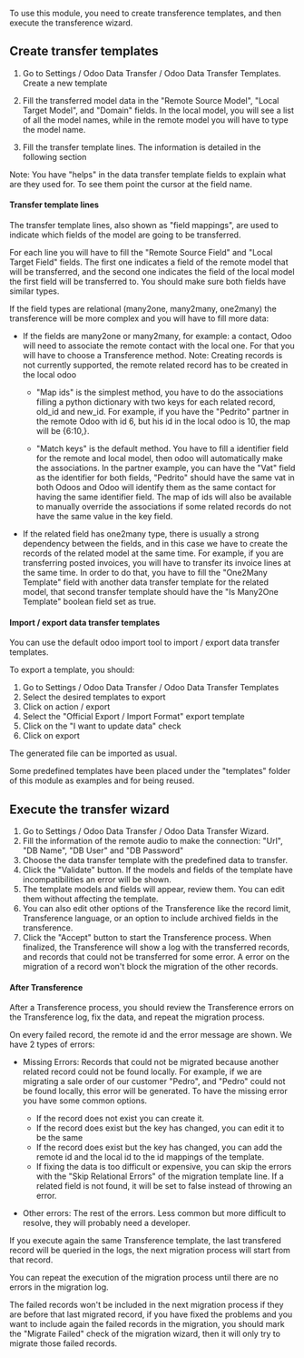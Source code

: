 To use this module, you need to create transference templates, and then execute the transference wizard.

## Create transfer templates

1. Go to Settings / Odoo Data Transfer / Odoo Data Transfer Templates. Create a new template

2. Fill the transferred model data in the "Remote Source Model", "Local Target Model", and "Domain" fields. In the local model, you will see a list of all the model names, while in the remote model you will have to type the model name.

3. Fill the transfer template lines. The information is detailed in the following section

Note: You have "helps" in the data transfer template fields to explain what are they used for. To see them point the cursor at the field name.


#### Transfer template lines
The transfer template lines, also shown as "field mappings", are used to indicate which fields of the model are going to be transferred. 

For each line you will have to fill the "Remote Source Field" and "Local Target Field" fields. The first one indicates a field of the remote model that will be transferred, and the second one indicates the field of the local model the first field will be transferred to. You should make sure both fields have similar types. 

If the field types are relational (many2one, many2many, one2many) the transference will be more complex and you will have to fill more data:


-  If the fields are many2one or many2many, for example: a contact, Odoo will need to associate the remote contact with the local one. For that you will have to choose a Transference method. Note: Creating records is not currently supported, the remote related record has to be created in the local odoo

    - "Map ids" is the simplest method, you have to do the associations filling a python dictionary with two keys for each related record, old_id and new_id. For example, if you have the "Pedrito" partner in the remote Odoo with id 6, but his id in the local odoo is 10, the map will be {6:10,}. 

    - "Match keys" is the default method. You have to fill a identifier field for the remote and local model, then odoo will automatically make the associations. In the partner example, you can have the "Vat" field as the identifier for both fields, "Pedrito" should have the same vat in both Odoos and Odoo will identify them as the same contact for having the same identifier field. The map of ids will also be available to manually override the associations if some related records do not have the same value in the key field.

-  If the related field has one2many type, there is usually a strong dependency between the fields, and in this case we have to create the records of the related model at the same time. For example, if you are transferring posted invoices, you will have to transfer its invoice lines at the same time. In order to do that, you have to fill the "One2Many Template" field with another data transfer template for the related model, that second transfer template should have the "Is Many2One Template" boolean field set as true.


#### Import / export data transfer templates

You can use the default odoo import tool to import / export data transfer templates.

To export a template, you should:
1. Go to Settings / Odoo Data Transfer / Odoo Data Transfer Templates
2. Select the desired templates to export
3. Click on action / export
4. Select the "Official Export / Import Format" export template
5. Click on the "I want to update data" check
6. Click on export

The generated file can be imported as usual. 

Some predefined templates have been placed under the "templates" folder of this module as examples and for being reused.

## Execute the transfer wizard

1. Go to Settings / Odoo Data Transfer / Odoo Data Transfer Wizard.
2. Fill the information of the remote audio to make the connection: "Url", "DB Name", "DB User" and "DB Password"
3. Choose the data transfer template with the predefined data to transfer.
4. Click the "Validate" button. If the models and fields of the template have incompatibilities an error will be shown.
5. The template models and fields will appear, review them. You can edit them without affecting the template.
6. You can also edit other options of the Transference like the record limit, Transference language, or an option to include archived fields in the transference.
7. Click the "Accept" button to start the Transference process. When finalized, the Transference will show a log with the transferred records, and records that could not be transferred for some error. A error on the migration of a record won't block the migration of the other records.


#### After Transference

After a Transference process, you should review the Transference errors on the Transference log, fix the data, and repeat the migration process.

On every failed record, the remote id and the error message are shown. We have 2 types of errors:
- Missing Errors: Records that could not be migrated because another related record could not be found locally. For example, if we are migrating a sale order of our customer "Pedro", and "Pedro" could not be found locally, this error will be generated. To have the missing error you have some common options.
    - If the record does not exist you can create it.
    - If the record does exist but the key has changed, you can edit it to be the same 
    - If the record does exist but the key has changed, you can add the remote id and the local id to the id mappings of the template.
    - If fixing the data is too difficult or expensive, you can skip the errors with the "Skip Relational Errors" of the migration template line. If a related field is not found, it will be set to false instead of throwing an error.

- Other errors: The rest of the errors. Less common but more difficult to resolve, they will probably need a developer.

If you execute again the same Transference template, the last transfered record will be queried in the logs, the next migration process will start from that record. 

You can repeat the execution of the migration process until there are no errors in the migration log.

The failed records won't be included in the next migration process if they are before that last migrated record, if you have fixed the problems and you want to include again the failed records in the migration, you should mark the "Migrate Failed" check of the migration wizard, then it will only try to migrate those failed records.
